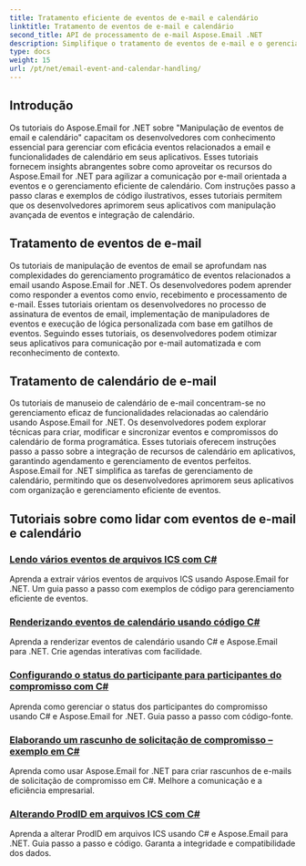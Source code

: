 ```yaml
---
title: Tratamento eficiente de eventos de e-mail e calendário
linktitle: Tratamento de eventos de e-mail e calendário
second_title: API de processamento de e-mail Aspose.Email .NET
description: Simplifique o tratamento de eventos de e-mail e o gerenciamento de calendário com os tutoriais Aspose.Email for .NET. Aprenda a automatizar eventos de email e integrar perfeitamente funcionalidades de calendário.
type: docs
weight: 15
url: /pt/net/email-event-and-calendar-handling/
---
```


## Introdução

Os tutoriais do Aspose.Email for .NET sobre "Manipulação de eventos de email e calendário" capacitam os desenvolvedores com conhecimento essencial para gerenciar com eficácia eventos relacionados a email e funcionalidades de calendário em seus aplicativos. Esses tutoriais fornecem insights abrangentes sobre como aproveitar os recursos do Aspose.Email for .NET para agilizar a comunicação por e-mail orientada a eventos e o gerenciamento eficiente de calendário. Com instruções passo a passo claras e exemplos de código ilustrativos, esses tutoriais permitem que os desenvolvedores aprimorem seus aplicativos com manipulação avançada de eventos e integração de calendário.

## Tratamento de eventos de e-mail

Os tutoriais de manipulação de eventos de email se aprofundam nas complexidades do gerenciamento programático de eventos relacionados a email usando Aspose.Email for .NET. Os desenvolvedores podem aprender como responder a eventos como envio, recebimento e processamento de e-mail. Esses tutoriais orientam os desenvolvedores no processo de assinatura de eventos de email, implementação de manipuladores de eventos e execução de lógica personalizada com base em gatilhos de eventos. Seguindo esses tutoriais, os desenvolvedores podem otimizar seus aplicativos para comunicação por e-mail automatizada e com reconhecimento de contexto.

## Tratamento de calendário de e-mail

Os tutoriais de manuseio de calendário de e-mail concentram-se no gerenciamento eficaz de funcionalidades relacionadas ao calendário usando Aspose.Email for .NET. Os desenvolvedores podem explorar técnicas para criar, modificar e sincronizar eventos e compromissos do calendário de forma programática. Esses tutoriais oferecem instruções passo a passo sobre a integração de recursos de calendário em aplicativos, garantindo agendamento e gerenciamento de eventos perfeitos. Aspose.Email for .NET simplifica as tarefas de gerenciamento de calendário, permitindo que os desenvolvedores aprimorem seus aplicativos com organização e gerenciamento eficiente de eventos.

## Tutoriais sobre como lidar com eventos de e-mail e calendário

### [Lendo vários eventos de arquivos ICS com C#](./reading-multiple-events-from-ics-files-with-csharp/)
Aprenda a extrair vários eventos de arquivos ICS usando Aspose.Email for .NET. Um guia passo a passo com exemplos de código para gerenciamento eficiente de eventos.
### [Renderizando eventos de calendário usando código C#](./rendering-calendar-events-using-csharp-code/)
Aprenda a renderizar eventos de calendário usando C# e Aspose.Email para .NET. Crie agendas interativas com facilidade.
### [Configurando o status do participante para participantes do compromisso com C#](./setting-participant-status-for-appointment-attendees-with-csharp/)
Aprenda como gerenciar o status dos participantes do compromisso usando C# e Aspose.Email for .NET. Guia passo a passo com código-fonte.
### [Elaborando um rascunho de solicitação de compromisso – exemplo em C#](./crafting-a-draft-appointment-request-csharp-example/)
Aprenda como usar Aspose.Email for .NET para criar rascunhos de e-mails de solicitação de compromisso em C#. Melhore a comunicação e a eficiência empresarial.
### [Alterando ProdID em arquivos ICS com C#](./altering-prodid-in-ics-files-with-csharp/)
Aprenda a alterar ProdID em arquivos ICS usando C# e Aspose.Email para .NET. Guia passo a passo e código. Garanta a integridade e compatibilidade dos dados. 